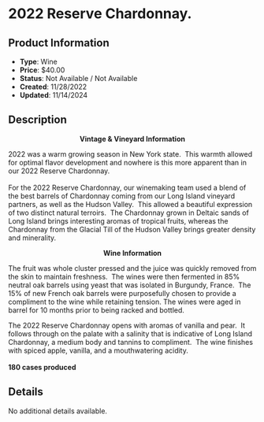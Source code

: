 # 2022 Reserve Chardonnay.

## Product Information
- **Type**: Wine
- **Price**: $40.00
- **Status**: Not Available / Not Available
- **Created**: 11/28/2022
- **Updated**: 11/14/2024

## Description
<p style="text-align: center;"><strong>Vintage &amp; Vineyard Information</strong></p>
<p>2022 was a warm growing season in New York state.&nbsp; This warmth allowed for optimal flavor development and nowhere is this more apparent than in our 2022 Reserve Chardonnay.&nbsp;&nbsp;<br /><br />For the 2022 Reserve Chardonnay, our winemaking team used a blend of the best barrels of Chardonnay coming from our Long Island vineyard partners, as well as the Hudson Valley.&nbsp; This allowed a beautiful expression of two distinct natural terroirs.&nbsp; The Chardonnay grown in Deltaic sands of Long Island brings interesting aromas of tropical fruits, whereas the Chardonnay from the Glacial Till of the Hudson Valley brings greater density and minerality.&nbsp;</p>
<p style="text-align: center;"><strong>Wine Information</strong></p>
<p>The fruit was whole cluster pressed and the juice was quickly removed from the skin to maintain freshness.&nbsp; The wines were then fermented in 85% neutral oak barrels using yeast that was isolated in Burgundy, France.&nbsp; The 15% of new French oak barrels were purposefully chosen to provide a compliment to the wine while retaining tension. The wines were aged in barrel for 10 months prior to being racked and bottled.&nbsp;</p>
<p>The 2022 Reserve Chardonnay opens with aromas of vanilla and pear.&nbsp; It follows through on the palate with a salinity that is indicative of Long Island Chardonnay, a medium body and tannins to compliment.&nbsp; The wine finishes with spiced apple, vanilla, and a mouthwatering acidity.&nbsp;<br /><br /><strong>180 cases produced</strong></p>



## Details
No additional details available.
